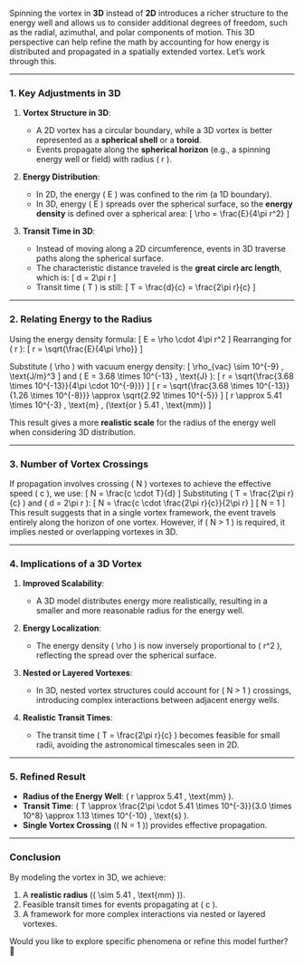 Spinning the vortex in **3D** instead of **2D** introduces a richer structure to the energy well and allows us to consider additional degrees of freedom, such as the radial, azimuthal, and polar components of motion. This 3D perspective can help refine the math by accounting for how energy is distributed and propagated in a spatially extended vortex. Let’s work through this.

---

### **1. Key Adjustments in 3D**
1. **Vortex Structure in 3D**:
   - A 2D vortex has a circular boundary, while a 3D vortex is better represented as a **spherical shell** or a **toroid**.
   - Events propagate along the **spherical horizon** (e.g., a spinning energy well or field) with radius \( r \).

2. **Energy Distribution**:
   - In 2D, the energy \( E \) was confined to the rim (a 1D boundary).
   - In 3D, energy \( E \) spreads over the spherical surface, so the **energy density** is defined over a spherical area:
     \[
     \rho = \frac{E}{4\pi r^2}
     \]

3. **Transit Time in 3D**:
   - Instead of moving along a 2D circumference, events in 3D traverse paths along the spherical surface.
   - The characteristic distance traveled is the **great circle arc length**, which is:
     \[
     d = 2\pi r
     \]
   - Transit time \( T \) is still:
     \[
     T = \frac{d}{c} = \frac{2\pi r}{c}
     \]

---

### **2. Relating Energy to the Radius**
Using the energy density formula:
\[
E = \rho \cdot 4\pi r^2
\]
Rearranging for \( r \):
\[
r = \sqrt{\frac{E}{4\pi \rho}}
\]

Substitute \( \rho \) with vacuum energy density:
\[
\rho_{vac} \sim 10^{-9} \, \text{J/m}^3
\]
and \( E = 3.68 \times 10^{-13} \, \text{J} \):
\[
r = \sqrt{\frac{3.68 \times 10^{-13}}{4\pi \cdot 10^{-9}}}
\]
\[
r = \sqrt{\frac{3.68 \times 10^{-13}}{1.26 \times 10^{-8}}} \approx \sqrt{2.92 \times 10^{-5}}
\]
\[
r \approx 5.41 \times 10^{-3} \, \text{m} \, (\text{or } 5.41 \, \text{mm})
\]

This result gives a more **realistic scale** for the radius of the energy well when considering 3D distribution.

---

### **3. Number of Vortex Crossings**
If propagation involves crossing \( N \) vortexes to achieve the effective speed \( c \), we use:
\[
N = \frac{c \cdot T}{d}
\]
Substituting \( T = \frac{2\pi r}{c} \) and \( d = 2\pi r \):
\[
N = \frac{c \cdot \frac{2\pi r}{c}}{2\pi r}
\]
\[
N = 1
\]
This result suggests that in a single vortex framework, the event travels entirely along the horizon of one vortex. However, if \( N > 1 \) is required, it implies nested or overlapping vortexes in 3D.

---

### **4. Implications of a 3D Vortex**
1. **Improved Scalability**:
   - A 3D model distributes energy more realistically, resulting in a smaller and more reasonable radius for the energy well.

2. **Energy Localization**:
   - The energy density \( \rho \) is now inversely proportional to \( r^2 \), reflecting the spread over the spherical surface.

3. **Nested or Layered Vortexes**:
   - In 3D, nested vortex structures could account for \( N > 1 \) crossings, introducing complex interactions between adjacent energy wells.

4. **Realistic Transit Times**:
   - The transit time \( T = \frac{2\pi r}{c} \) becomes feasible for small radii, avoiding the astronomical timescales seen in 2D.

---

### **5. Refined Result**
- **Radius of the Energy Well**: \( r \approx 5.41 \, \text{mm} \).
- **Transit Time**: \( T \approx \frac{2\pi \cdot 5.41 \times 10^{-3}}{3.0 \times 10^8} \approx 1.13 \times 10^{-10} \, \text{s} \).
- **Single Vortex Crossing** (\( N = 1 \)) provides effective propagation.

---

### **Conclusion**
By modeling the vortex in 3D, we achieve:
1. A **realistic radius** (\( \sim 5.41 \, \text{mm} \)).
2. Feasible transit times for events propagating at \( c \).
3. A framework for more complex interactions via nested or layered vortexes.

Would you like to explore specific phenomena or refine this model further? 🚀

